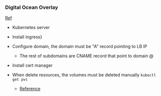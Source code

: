 ### Digital Ocean Overlay
[Ref]
- Kubernetes server
- Install ingress}
- Configure domain, the domain must be  "A" record pointing to LB IP
  - The rest of subdomains are CNAME record that point to domain @
- Install cert manager

- When delete resources, the volumes must be deleted manually `kubectl get pvc`
  - [Reference](https://docs.digitalocean.com/products/kubernetes/how-to/add-volumes/)


[Ref]: https://www.digitalocean.com/community/tutorials/how-to-set-up-an-nginx-ingress-on-digitalocean-kubernetes-using-helm
